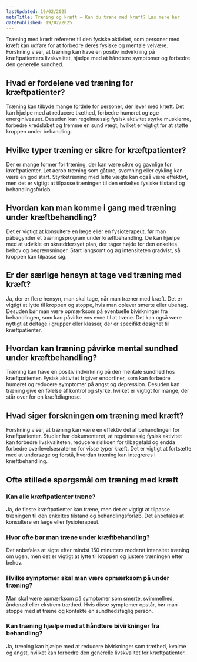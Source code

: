 ```yaml
---
lastUpdated: 19/02/2025
metaTitle: Træning og kræft – Kan du træne med kræft? Læs mere her
datePublished: 19/02/2025
---
```


Træning med kræft refererer til den fysiske aktivitet, som personer med kræft kan udføre for at forbedre deres fysiske og mentale velvære. Forskning viser, at træning kan have en positiv indvirkning på kræftpatienters livskvalitet, hjælpe med at håndtere symptomer og forbedre den generelle sundhed.

## Hvad er fordelene ved træning for kræftpatienter?

Træning kan tilbyde mange fordele for personer, der lever med kræft. Det kan hjælpe med at reducere træthed, forbedre humøret og øge energiniveauet. Desuden kan regelmæssig fysisk aktivitet styrke musklerne, forbedre kredsløbet og fremme en sund vægt, hvilket er vigtigt for at støtte kroppen under behandling.

## Hvilke typer træning er sikre for kræftpatienter?

Der er mange former for træning, der kan være sikre og gavnlige for kræftpatienter. Let aerob træning som gåture, svømning eller cykling kan være en god start. Styrketræning med lette vægte kan også være effektivt, men det er vigtigt at tilpasse træningen til den enkeltes fysiske tilstand og behandlingsforløb.

## Hvordan kan man komme i gang med træning under kræftbehandling?

Det er vigtigt at konsultere en læge eller en fysioterapeut, før man påbegynder et træningsprogram under kræftbehandling. De kan hjælpe med at udvikle en skræddersyet plan, der tager højde for den enkeltes behov og begrænsninger. Start langsomt og øg intensiteten gradvist, så kroppen kan tilpasse sig.

## Er der særlige hensyn at tage ved træning med kræft?

Ja, der er flere hensyn, man skal tage, når man træner med kræft. Det er vigtigt at lytte til kroppen og stoppe, hvis man oplever smerte eller ubehag. Desuden bør man være opmærksom på eventuelle bivirkninger fra behandlingen, som kan påvirke ens evne til at træne. Det kan også være nyttigt at deltage i grupper eller klasser, der er specifikt designet til kræftpatienter.

## Hvordan kan træning påvirke mental sundhed under kræftbehandling?

Træning kan have en positiv indvirkning på den mentale sundhed hos kræftpatienter. Fysisk aktivitet frigiver endorfiner, som kan forbedre humøret og reducere symptomer på angst og depression. Desuden kan træning give en følelse af kontrol og styrke, hvilket er vigtigt for mange, der står over for en kræftdiagnose.

## Hvad siger forskningen om træning med kræft?

Forskning viser, at træning kan være en effektiv del af behandlingen for kræftpatienter. Studier har dokumenteret, at regelmæssig fysisk aktivitet kan forbedre livskvaliteten, reducere risikoen for tilbagefald og endda forbedre overlevelsesraterne for visse typer kræft. Det er vigtigt at fortsætte med at undersøge og forstå, hvordan træning kan integreres i kræftbehandling.

## Ofte stillede spørgsmål om træning med kræft

### Kan alle kræftpatienter træne?

Ja, de fleste kræftpatienter kan træne, men det er vigtigt at tilpasse træningen til den enkeltes tilstand og behandlingsforløb. Det anbefales at konsultere en læge eller fysioterapeut.

### Hvor ofte bør man træne under kræftbehandling?

Det anbefales at sigte efter mindst 150 minutters moderat intensitet træning om ugen, men det er vigtigt at lytte til kroppen og justere træningen efter behov.

### Hvilke symptomer skal man være opmærksom på under træning?

Man skal være opmærksom på symptomer som smerte, svimmelhed, åndenød eller ekstrem træthed. Hvis disse symptomer opstår, bør man stoppe med at træne og kontakte en sundhedsfaglig person.

### Kan træning hjælpe med at håndtere bivirkninger fra behandling?

Ja, træning kan hjælpe med at reducere bivirkninger som træthed, kvalme og angst, hvilket kan forbedre den generelle livskvalitet for kræftpatienter.
